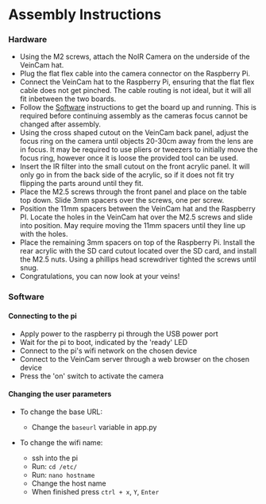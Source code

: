 # Assembly Instructions

### Hardware
* Using the M2 screws, attach the NoIR Camera on the underside of the VeinCam hat. 
* Plug the flat flex cable into the camera connector on the Raspberry Pi.
* Connect the VeinCam hat to the Raspberry Pi, ensuring that the flat flex cable does not get pinched. The cable routing is not ideal, but it will all fit inbetween the two boards. 
* Follow the [Software](#Software) instructions to get the board up and running. This is required before continuing assembly as the cameras focus cannot be changed after assembly.
* Using the cross shaped cutout on the VeinCam back panel, adjust the focus ring on the camera until objects 20-30cm away from the lens are in focus. It may be required to use pliers or tweezers to initially move the focus ring, however once it is loose the provided tool can be used. 
* Insert the IR filter into the small cutout on the front acrylic panel. It will only go in from the back side of the acrylic, so if it does not fit try flipping the parts around until they fit. 
* Place the M2.5 screws through the front panel and place on the table top down. Slide 3mm spacers over the screws, one per screw.
* Position the 11mm spacers between the VeinCam hat and the Raspberry PI. Locate the holes in the VeinCam hat over the M2.5 screws and slide into position. May require moving the 11mm spacers until they line up with the holes. 
* Place the remaining 3mm spacers on top of the Raspberry Pi. Install the rear acrylic with the SD card cutout located over the SD card, and install the M2.5 nuts. Using a phillips head screwdriver tighted the screws until snug. 
* Congratulations, you can now look at your veins!    


### Software

#### Connecting to the pi

* Apply power to the raspberry pi through the USB power port
* Wait for the pi to boot, indicated by the 'ready' LED
* Connect to the pi's wifi network on the chosen device
* Connect to the VeinCam server through a web browser on the chosen device
* Press the 'on' switch to activate the camera  

#### Changing the user parameters 

* To change the base URL: 
    - Change the `baseurl` variable in app.py

* To change the wifi name:
    - ssh into the pi 
    - Run: `cd /etc/`
    - Run: `nano hostname`
    - Change the host name
    - When finished press `ctrl + x`, `Y`, `Enter`
